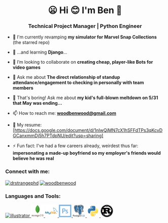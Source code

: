 <h1 align="center">😦 Hi 😊 I'm Ben 🤯 </h1>
<h3 align="center">Technical Project Manager | Python Engineer </h3>

- 🔭 I'm currently revamping **my simulator for Marvel Snap Collections** (the starred repo)

- 🌱 ...and learning **Django**...

- 👯 I’m looking to collaborate on **creating cheap, player-like Bots for video games**

- 💬 Ask me about **The direct relationship of standup attendance/engagement to checking in personally with team members**

- 💬 That's boring! Ask me about **my kid's full-blown meltdown on 5/31 that May was ending...**

- 📫 How to reach me: **woodbenwood@gmail.com**

- 📄 My resume: [https://docs.google.com/document/d/1nIwQjMN7cX1hSFFdTPs3qKcvDGCanxmmDj5h7PTdpNU/edit?usp=sharing] 

- ⚡ Fun fact: I've had a few careers already, weirdest thus far: **impersonating a made-up boyfriend so my employer's friends would believe he was real**

<h3 align="left">Connect with me:</h3>
<p align="left">
<a href="https://twitter.com/drstrangephd" target="blank"><img align="center" src="https://raw.githubusercontent.com/rahuldkjain/github-profile-readme-generator/master/src/images/icons/Social/twitter.svg" alt="drstrangephd" height="30" width="40" /></a>
<a href="https://linkedin.com/in/woodbenwood" target="blank"><img align="center" src="https://raw.githubusercontent.com/rahuldkjain/github-profile-readme-generator/master/src/images/icons/Social/linked-in-alt.svg" alt="woodbenwood" height="30" width="40" /></a>
</p>

<h3 align="left">Languages and Tools:</h3>
<p align="left"> <a href="https://www.adobe.com/in/products/illustrator.html" target="_blank" rel="noreferrer"> <img src="https://www.vectorlogo.zone/logos/adobe_illustrator/adobe_illustrator-icon.svg" alt="illustrator" width="40" height="40"/> </a> <a href="https://www.mongodb.com/" target="_blank" rel="noreferrer"> <img src="https://raw.githubusercontent.com/devicons/devicon/master/icons/mongodb/mongodb-original-wordmark.svg" alt="mongodb" width="40" height="40"/> </a> <a href="https://www.mysql.com/" target="_blank" rel="noreferrer"> <img src="https://raw.githubusercontent.com/devicons/devicon/master/icons/mysql/mysql-original-wordmark.svg" alt="mysql" width="40" height="40"/> </a> <a href="https://www.photoshop.com/en" target="_blank" rel="noreferrer"> <img src="https://raw.githubusercontent.com/devicons/devicon/master/icons/photoshop/photoshop-line.svg" alt="photoshop" width="40" height="40"/> </a> <a href="https://www.postgresql.org" target="_blank" rel="noreferrer"> <img src="https://raw.githubusercontent.com/devicons/devicon/master/icons/postgresql/postgresql-original-wordmark.svg" alt="postgresql" width="40" height="40"/> </a> <a href="https://www.python.org" target="_blank" rel="noreferrer"> <img src="https://raw.githubusercontent.com/devicons/devicon/master/icons/python/python-original.svg" alt="python" width="40" height="40"/> </a> <a href="https://www.rust-lang.org" target="_blank" rel="noreferrer"> <img src="https://raw.githubusercontent.com/devicons/devicon/master/icons/rust/rust-plain.svg" alt="rust" width="40" height="40"/> </a> </p>
